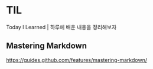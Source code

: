 # TIL
Today I Learned  | 하루에 배운 내용을 정리해보자

## Mastering Markdown

https://guides.github.com/features/mastering-markdown/